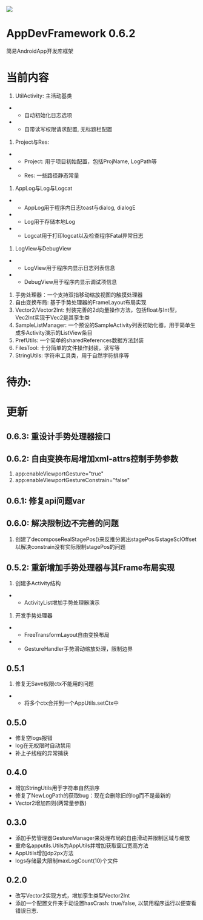 [![](https://jitpack.io/v/AIDEProjects/AppDevFramework.svg)](https://jitpack.io/#AIDEProjects/AppDevFramework)

# AppDevFramework 0.6.2
简易AndroidApp开发库框架

# 当前内容
1. UtilActivity: 主活动基类
- - 自动初始化日志选项
- - 自带读写权限请求配置, 无标题栏配置
1. Project与Res: 
- - Project: 用于项目初始配置，包括ProjName, LogPath等
- - Res: 一些路径静态常量
1. AppLog与Log与Logcat
- - AppLog用于程序内日志toast与dialog, dialogE
- - Log用于存储本地Log
- - Logcat用于打印logcat以及检查程序Fatal异常日志
1. LogView与DebugView
- - LogView用于程序内显示日志列表信息
- - DebugView用于程序内显示调试项信息
1. 手势处理器：一个支持双指移动缩放视图的触摸处理器
1. 自由变换布局: 基于手势处理器的FrameLayout布局实现
1. Vector2/Vector2Int: 封装完善的2d向量操作方法，包括float与Int型，Vec2Int实现于Vec2是其孪生类
1. SampleListManager: 一个预设的SampleActivity列表初始化器，用于简单生成多Activity演示的ListView条目
1. PrefUtils: 一个简单的sharedReferences数据方法封装
1. FilesTool: 十分简单的文件操作封装，读写等
1. StringUtils: 字符串工具类，用于自然字符排序等

# 待办: 

# 更新
## 0.6.3: 重设计手势处理器接口

## 0.6.2: 自由变换布局增加xml-attrs控制手势参数
1. app:enableViewportGesture="true"
2. app:enableViewportGestureConstrain="false"

## 0.6.1: 修复api问题var

## 0.6.0: 解决限制边不完善的问题
1. 创建了decomposeRealStagePos()来反推分离出stagePos与stageSclOffset以解决constrain没有实际限制stagePos的问题

## 0.5.2: 重新增加手势处理器与其Frame布局实现
1. 创建多Activity结构
- - ActivityList增加手势处理器演示
1. 开发手势处理器
- - FreeTransformLayout自由变换布局
- - GestureHandler手势滑动缩放处理，限制边界

## 0.5.1
1. 修复无Save权限ctx不能用的问题
- - 将多个ctx合并到一个AppUtils.setCtx中


## 0.5.0
- 修复空logs报错
- log在无权限时自动禁用
- 补上子线程的异常捕获

## 0.4.0
- 增加StringUtils用于字符串自然排序
- 修复了NewLogPath的获取bug：现在会删除旧的log而不是最新的
- Vector2增加四则(两常量参数)

## 0.3.0
- 添加手势管理器GestureManager来处理布局的自由滑动并限制区域与缩放
- 重命名apputils.Utils为AppUtils并增加获取窗口宽高方法
- AppUtils增加dp2px方法
- logs存储最大限制maxLogCount(10)个文件

## 0.2.0
- 改写Vector2实现方式，增加孪生类型Vector2Int
- 添加一个配置文件来手动设置hasCrash: true/false, 以禁用程序运行以便查看错误日志.


